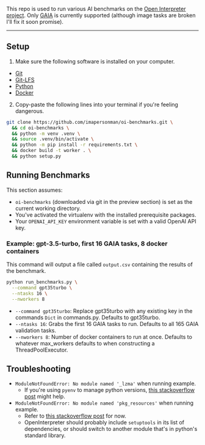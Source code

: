 This repo is used to run various AI benchmarks on the [Open Interpreter project](https://github.com/OpenInterpreter/open-interpreter).  Only [GAIA](https://huggingface.co/gaia-benchmark) is currently supported (although image tasks are broken I'll fix it soon promise).

---

## Setup

1. Make sure the following software is installed on your computer.

- [Git](https://git-scm.com)
- [Git-LFS](https://git-lfs.com)
- [Python](https://www.python.org)
- [Docker](https://www.docker.com/)

2. Copy-paste the following lines into your terminal if you're feeling dangerous.

```bash
git clone https://github.com/imapersonman/oi-benchmarks.git \
  && cd oi-benchmarks \
  && python -m venv .venv \
  && source .venv/bin/activate \
  && python -m pip install -r requirements.txt \
  && docker build -t worker . \
  && python setup.py
```

## Running Benchmarks

This section assumes:
- `oi-benchmarks` (downloaded via git in the preview section) is set as the current working directory.
- You've activated the virtualenv with the installed prerequisite packages.
- Your `OPENAI_API_KEY` environment variable is set with a valid OpenAI API key.

### Example: gpt-3.5-turbo, first 16 GAIA tasks, 8 docker containers

This command will output a file called `output.csv` containing the results of the benchmark.

```bash
python run_benchmarks.py \
  --command gpt35turbo \
  --ntasks 16 \
  --nworkers 8
```

- `--command gpt35turbo`: Replace gpt35turbo with any existing key in the commands `Dict` in commands.py.  Defaults to gpt35turbo.
- `--ntasks 16`: Grabs the first 16 GAIA tasks to run.  Defaults to all 165 GAIA validation tasks.
- `--nworkers 8`: Number of docker containers to run at once.  Defaults to whatever max_workers defaults to when constructing a ThreadPoolExecutor.

## Troubleshooting

- `ModuleNotFoundError: No module named '_lzma'` when running example.
    - If you're using `pyenv` to manage python versions, [this stackoverflow post](https://stackoverflow.com/questions/59690698/modulenotfounderror-no-module-named-lzma-when-building-python-using-pyenv-on) might help.
- `ModuleNotFoundError: No module named 'pkg_resources'` when running example.
    - Refer to [this stackoverflow post](https://stackoverflow.com/questions/7446187/no-module-named-pkg-resources) for now.
    - OpenInterpreter should probably include `setuptools` in its list of dependencies, or should switch to another module that's in python's standard library.

